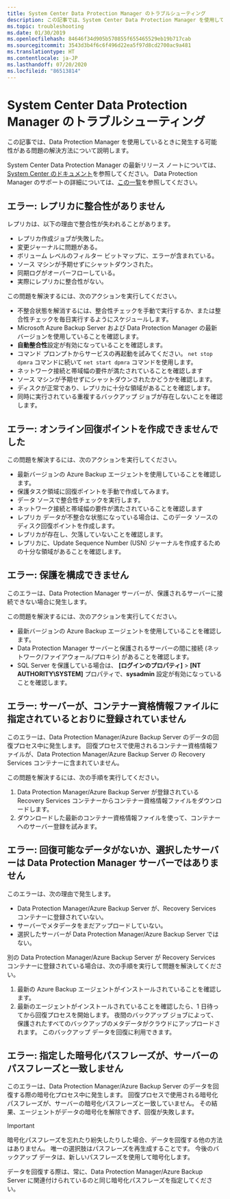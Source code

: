 ```yaml
---
title: System Center Data Protection Manager のトラブルシューティング
description: この記事では、System Center Data Protection Manager を使用しているときに発生する可能性がある問題の解決方法について説明します。
ms.topic: troubleshooting
ms.date: 01/30/2019
ms.openlocfilehash: 84646f34d905b570855f655465529eb19b717cab
ms.sourcegitcommit: 3543d3b4f6c6f496d22ea5f97d8cd2700ac9a481
ms.translationtype: HT
ms.contentlocale: ja-JP
ms.lasthandoff: 07/20/2020
ms.locfileid: "86513814"
---
```

# <a name="troubleshoot-system-center-data-protection-manager"></a>System Center Data Protection Manager のトラブルシューティング

この記事では、Data Protection Manager を使用しているときに発生する可能性がある問題の解決方法について説明します。

System Center Data Protection Manager の最新リリース ノートについては、[System Center のドキュメント](/system-center/dpm/dpm-release-notes)を参照してください。 Data Protection Manager のサポートの詳細については、[この一覧](/system-center/dpm/dpm-protection-matrix)を参照してください。

## <a name="error-replica-is-inconsistent"></a>エラー: レプリカに整合性がありません

レプリカは、以下の理由で整合性が失われることがあります。

- レプリカ作成ジョブが失敗した。
- 変更ジャーナルに問題がある。
- ボリューム レベルのフィルター ビットマップに、エラーが含まれている。
- ソース マシンが予期せずにシャットダウンされた。
- 同期ログがオーバーフローしている。
- 実際にレプリカに整合性がない。

この問題を解決するには、次のアクションを実行してください。

- 不整合状態を解消するには、整合性チェックを手動で実行するか、または整合性チェックを毎日実行するようにスケジュールします。
- Microsoft Azure Backup Server および Data Protection Manager の最新バージョンを使用していることを確認します。
- **自動整合性**設定が有効になっていることを確認します。
- コマンド プロンプトからサービスの再起動を試みてください。 `net stop dpmra` コマンドに続いて `net start dpmra` コマンドを使用します。
- ネットワーク接続と帯域幅の要件が満たされていることを確認します
- ソース マシンが予期せずにシャットダウンされたかどうかを確認します。
- ディスクが正常であり、レプリカに十分な領域があることを確認します。
- 同時に実行されている重複するバックアップ ジョブが存在しないことを確認します。

## <a name="error-online-recovery-point-creation-failed"></a>エラー: オンライン回復ポイントを作成できませんでした

この問題を解決するには、次のアクションを実行してください。

- 最新バージョンの Azure Backup エージェントを使用していることを確認します。
- 保護タスク領域に回復ポイントを手動で作成してみます。
- データ ソースで整合性チェックを実行します。
- ネットワーク接続と帯域幅の要件が満たされていることを確認します
- レプリカ データが不整合な状態になっている場合は、このデータ ソースのディスク回復ポイントを作成します。
- レプリカが存在し、欠落していないことを確認します。
- レプリカに、Update Sequence Number (USN) ジャーナルを作成するための十分な領域があることを確認します。

## <a name="error-unable-to-configure-protection"></a>エラー: 保護を構成できません

このエラーは、Data Protection Manager サーバーが、保護されるサーバーに接続できない場合に発生します。

この問題を解決するには、次のアクションを実行してください。

- 最新バージョンの Azure Backup エージェントを使用していることを確認します。
- Data Protection Manager サーバーと保護されるサーバーの間に接続 (ネットワーク/ファイアウォール/プロキシ) があることを確認します。
- SQL Server を保護している場合は、 **[ログインのプロパティ]**  >  **[NT AUTHORITY\SYSTEM]** プロパティで、**sysadmin** 設定が有効になっていることを確認します。

## <a name="error-server-not-registered-as-specified-in-vault-credential-file"></a>エラー: サーバーが、コンテナー資格情報ファイルに指定されているとおりに登録されていません

このエラーは、Data Protection Manager/Azure Backup Server のデータの回復プロセス中に発生します。 回復プロセスで使用されるコンテナー資格情報ファイルが、Data Protection Manager/Azure Backup Server の Recovery Services コンテナーに含まれていません。

この問題を解決するには、次の手順を実行してください。

1. Data Protection Manager/Azure Backup Server が登録されている Recovery Services コンテナーからコンテナー資格情報ファイルをダウンロードします。
2. ダウンロードした最新のコンテナー資格情報ファイルを使って、コンテナーへのサーバー登録を試みます。

## <a name="error-no-recoverable-data-or-selected-server-not-a-data-protection-manager-server"></a>エラー: 回復可能なデータがないか、選択したサーバーは Data Protection Manager サーバーではありません

このエラーは、次の理由で発生します。

- Data Protection Manager/Azure Backup Server が、Recovery Services コンテナーに登録されていない。
- サーバーでメタデータをまだアップロードしていない。
- 選択したサーバーが Data Protection Manager/Azure Backup Server ではない。

別の Data Protection Manager/Azure Backup Server が Recovery Services コンテナーに登録されている場合は、次の手順を実行して問題を解決してください。

1. 最新の Azure Backup エージェントがインストールされていることを確認します。
2. 最新のエージェントがインストールされていることを確認したら、1 日待ってから回復プロセスを開始します。 夜間のバックアップ ジョブによって、保護されたすべてのバックアップのメタデータがクラウドにアップロードされます。 このバックアップ データを回復に利用できます。

## <a name="error-provided-encryption-passphrase-doesnt-match-passphrase-for-server"></a>エラー: 指定した暗号化パスフレーズが、サーバーのパスフレーズと一致しません

このエラーは、Data Protection Manager/Azure Backup Server のデータを回復する際の暗号化プロセス中に発生します。 回復プロセスで使用される暗号化パスフレーズが、サーバーの暗号化パスフレーズと一致していません。 その結果、エージェントがデータの暗号化を解除できず、回復が失敗します。

> [!IMPORTANT]
> 暗号化パスフレーズを忘れたり紛失したりした場合、データを回復する他の方法はありません。 唯一の選択肢はパスフレーズを再生成することです。 今後のバックアップ データは、新しいパスフレーズを使用して暗号化します。
>
> データを回復する際は、常に、Data Protection Manager/Azure Backup Server に関連付けられているのと同じ暗号化パスフレーズを指定してください。
>

